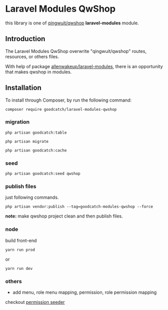 # Laravel Modules QwShop

this library is one of [qingwuit/qwshop](https://gitee.com/allendebug/qwshop) **laravel-modules** module.

## Introduction

The Laravel Modules QwShop overwrite "qingwuit/qwshop" routes, resources, or others files.

With help of package [allenwakeup/laravel-modules](https://github.com/allenwakeup/laravel-modules),
    there is an opportunity that makes qwshop in modules.
    
## Installation

To install through Composer, by run the following command:

```shell script
composer require goodcatch/laravel-modules-qwshop
```

### migration

```shell script
php artisan goodcatch:table

php artisan migrate

php artisan goodcatch:cache
```

### seed

```shell script
php artisan goodcatch:seed qwshop
```

### publish files

just following commands.

```shell script
php artisan vendor:publish --tag=goodcatch-modules-qwshop --force
```

**note:** make qwshop project clean and then publish files.


### node

build front-end

```shell script
yarn run prod
```

or


```shell script
yarn run dev
```

### others

* add menu, role menu mapping, permission, role permission mapping

checkout [permission seeder](https://github.com/allenwakeup/laravel-modules-qwshop/blob/master/database/seeds/PermissionTableSeeder.php)
